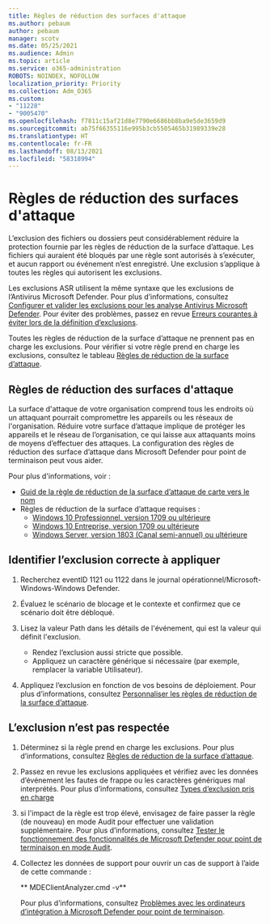```yaml
---
title: Règles de réduction des surfaces d'attaque
ms.author: pebaum
author: pebaum
manager: scotv
ms.date: 05/25/2021
ms.audience: Admin
ms.topic: article
ms.service: o365-administration
ROBOTS: NOINDEX, NOFOLLOW
localization_priority: Priority
ms.collection: Adm_O365
ms.custom:
- "11228"
- "9005470"
ms.openlocfilehash: f7811c15af21d8e7790e6686bb8ba9e5de3659d9
ms.sourcegitcommit: ab75f66355116e995b3cb5505465b31989339e28
ms.translationtype: HT
ms.contentlocale: fr-FR
ms.lasthandoff: 08/13/2021
ms.locfileid: "58318994"
---
```

# <a name="attack-surface-reduction-rules"></a>Règles de réduction des surfaces d'attaque

L’exclusion des fichiers ou dossiers peut considérablement réduire la protection fournie par les règles de réduction de la surface d’attaque. Les fichiers qui auraient été bloqués par une règle sont autorisés à s’exécuter, et aucun rapport ou événement n’est enregistré. Une exclusion s’applique à toutes les règles qui autorisent les exclusions.

Les exclusions ASR utilisent la même syntaxe que les exclusions de l’Antivirus Microsoft Defender. Pour plus d’informations, consultez [Configurer et valider les exclusions pour les analyse Antivirus Microsoft Defender](https://docs.microsoft.com/microsoft-365/security/defender-endpoint/configure-exclusions-microsoft-defender-antivirus). Pour éviter des problèmes, passez en revue [Erreurs courantes à éviter lors de la définition d’exclusions](https://docs.microsoft.com/microsoft-365/security/defender-endpoint/common-exclusion-mistakes-microsoft-defender-antivirus).

Toutes les règles de réduction de la surface d’attaque ne prennent pas en charge les exclusions. Pour vérifier si votre règle prend en charge les exclusions, consultez le tableau [Règles de réduction de la surface d’attaque](https://docs.microsoft.com/microsoft-365/security/defender-endpoint/attack-surface-reduction#attack-surface-reduction-rules).

## <a name="attack-surface-reduction-rules"></a>Règles de réduction des surfaces d'attaque

La surface d'attaque de votre organisation comprend tous les endroits où un attaquant pourrait compromettre les appareils ou les réseaux de l'organisation. Réduire votre surface d’attaque implique de protéger les appareils et le réseau de l’organisation, ce qui laisse aux attaquants moins de moyens d’effectuer des attaques. La configuration des règles de réduction des surface d’attaque dans Microsoft Defender pour point de terminaison peut vous aider.

Pour plus d'informations, voir :

- [Guid de la règle de réduction de la surface d’attaque de carte vers le nom](https://docs.microsoft.com/microsoft-365/security/defender-endpoint/attack-surface-reduction#attack-surface-reduction-rules)
- Règles de réduction de la surface d’attaque requises :
    - [Windows 10 Professionnel, version 1709 ou ultérieure](https://docs.microsoft.com/windows/whats-new/whats-new-windows-10-version-1709)
    - [Windows 10 Entreprise, version 1709 ou ultérieure](https://docs.microsoft.com/windows/whats-new/whats-new-windows-10-version-1709)
    - [Windows Server, version 1803 (Canal semi-annuel) ou ultérieure](https://docs.microsoft.com/windows-server/get-started/whats-new-in-windows-server-1803)

## <a name="identify-the-correct-exclusion-to-apply"></a>Identifier l’exclusion correcte à appliquer

1. Recherchez eventID 1121 ou 1122 dans le journal opérationnel/Microsoft-Windows-Windows Defender.

1. Évaluez le scénario de blocage et le contexte et confirmez que ce scénario doit être débloqué.

1. Lisez la valeur Path dans les détails de l'événement, qui est la valeur qui définit l'exclusion.
    - Rendez l’exclusion aussi stricte que possible.
    - Appliquez un caractère générique si nécessaire (par exemple, remplacer la variable Utilisateur).

1. Appliquez l’exclusion en fonction de vos besoins de déploiement. Pour plus d’informations, consultez [Personnaliser les règles de réduction de la surface d’attaque](https://docs.microsoft.com/microsoft-365/security/defender-endpoint/customize-attack-surface-reduction).

## <a name="exclusion-is-not-honored"></a>L’exclusion n’est pas respectée

1. Déterminez si la règle prend en charge les exclusions. Pour plus d’informations, consultez [Règles de réduction de la surface d’attaque](https://docs.microsoft.com/microsoft-365/security/defender-endpoint/attack-surface-reduction#attack-surface-reduction-rules).

1. Passez en revue les exclusions appliquées et vérifiez avec les données d’événement les fautes de frappe ou les caractères génériques mal interprétés. Pour plus d’informations, consultez [Types d’exclusion pris en charge](https://docs.microsoft.com/microsoft-365/security/defender-endpoint/mac-exclusions#supported-exclusion-types)

1. si l'impact de la règle est trop élevé, envisagez de faire passer la règle (de nouveau) en mode Audit pour effectuer une validation supplémentaire. Pour plus d’informations, consultez [Tester le fonctionnement des fonctionnalités de Microsoft Defender pour point de terminaison en mode Audit](https://docs.microsoft.com/microsoft-365/security/defender-endpoint/audit-windows-defender).

1. Collectez les données de support pour ouvrir un cas de support à l’aide de cette commande :
    
   ** MDEClientAnalyzer.cmd -v**

    Pour plus d’informations, consultez [Problèmes avec les ordinateurs d’intégration à Microsoft Defender pour point de terminaison](issues-with-onboarding-machines.md).
